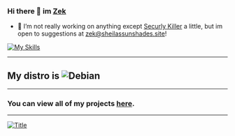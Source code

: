 ### Hi there 👋 im [Zek](https://github.com/zek-c) <div>


- 🔭 I’m not really working on anything except [Securly Killer](https://github.com/zek-c/Securly-Kill-V111) a little, but im open to suggestions at zek@sheilassunshades.site!


[![My Skills](https://skillicons.dev/icons?i=js,html,css,c,py)](https://skillicons.dev)

<hr>

## My distro is ![Debian](https://img.shields.io/badge/Debian-D70A53?style=for-the-badge&logo=debian&logoColor=white)

<hr>

### You can view all of my projects [here](https://github.com/zek-c?tab=repositories).

<hr>
  
[![Title](https://github-readme-stats.vercel.app/api?username=zek-c&show=stars%20earned,commits,%20issues,%20contributed&type=bar)](https://github-readme-stats.vercel.app/api?username=zek-c&show=stars%20earned,commits,%20issues,%20contributed&type=bar)

